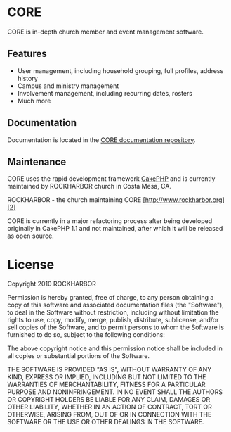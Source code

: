 # CORE

CORE is in-depth church member and event management software.

## Features

* User management, including household grouping, full profiles, address history
* Campus and ministry management
* Involvement management, including recurring dates, rosters
* Much more

## Documentation

Documentation is located in the [CORE documentation repository][3].

## Maintenance

CORE uses the rapid development framework [CakePHP][1] and is
currently maintained by ROCKHARBOR church in Costa Mesa, CA.

ROCKHARBOR - the church maintaining CORE
[http://www.rockharbor.org][2]

CORE is currently in a major refactoring process after being developed
originally in CakePHP 1.1 and not maintained, after which it will be released
as open source.

# License 

Copyright 2010 ROCKHARBOR

Permission is hereby granted, free of charge, to any person obtaining a copy of 
this software and associated documentation files (the "Software"), to deal in 
the Software without restriction, including without limitation the rights to 
use, copy, modify, merge, publish, distribute, sublicense, and/or sell copies of
the Software, and to permit persons to whom the Software is furnished to do so, 
subject to the following conditions:

The above copyright notice and this permission notice shall be included in all 
copies or substantial portions of the Software.

THE SOFTWARE IS PROVIDED "AS IS", WITHOUT WARRANTY OF ANY KIND, EXPRESS OR 
IMPLIED, INCLUDING BUT NOT LIMITED TO THE WARRANTIES OF MERCHANTABILITY, FITNESS 
FOR A PARTICULAR PURPOSE AND NONINFRINGEMENT. IN NO EVENT SHALL THE AUTHORS OR 
COPYRIGHT HOLDERS BE LIABLE FOR ANY CLAIM, DAMAGES OR OTHER LIABILITY, WHETHER 
IN AN ACTION OF CONTRACT, TORT OR OTHERWISE, ARISING FROM, OUT OF OR IN 
CONNECTION WITH THE SOFTWARE OR THE USE OR OTHER DEALINGS IN THE SOFTWARE.

[1]: http://cakephp.org
[2]: http://rockharbor.org
[3]: https://github.com/rockharbor/core-docs
